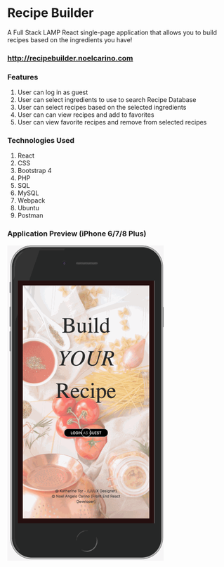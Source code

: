 # Recipe Builder

A Full Stack LAMP React single-page application that allows you to build recipes based on the ingredients you have!

### http://recipebuilder.noelcarino.com

### Features
 
  1) User can log in as guest
  2) User can select ingredients to use to search Recipe Database
  3) User can select recipes based on the selected ingredients
  4) User can can view recipes and add to favorites
  5) User can view favorite recipes and remove from selected recipes

### Technologies Used

  1) React
  2) CSS
  3) Bootstrap 4
  4) PHP
  5) SQL
  6) MySQL
  7) Webpack
  8) Ubuntu
  9) Postman
  
### Application Preview (iPhone 6/7/8 Plus)
![](/server/public/images/recipebuilderpreview.gif)


